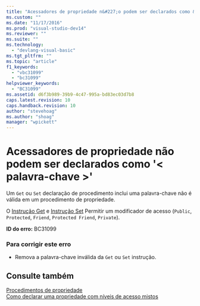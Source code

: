 ```yaml
---
title: "Acessadores de propriedade n&#227;o podem ser declarados como &#39;&lt; palavra-chave &gt;&#39; | Microsoft Docs"
ms.custom: ""
ms.date: "11/17/2016"
ms.prod: "visual-studio-dev14"
ms.reviewer: ""
ms.suite: ""
ms.technology: 
  - "devlang-visual-basic"
ms.tgt_pltfrm: ""
ms.topic: "article"
f1_keywords: 
  - "vbc31099"
  - "bc31099"
helpviewer_keywords: 
  - "BC31099"
ms.assetid: d6f3b989-39b9-4c47-995a-bd83ec03d7b8
caps.latest.revision: 10
caps.handback.revision: 10
author: "stevehoag"
ms.author: "shoag"
manager: "wpickett"
---
```

# Acessadores de propriedade n&#227;o podem ser declarados como &#39;&lt; palavra-chave &gt;&#39;
Um `Get` ou `Set` declaração de procedimento inclui uma palavra\-chave não é válida em um procedimento de propriedade.  
  
 O [Instrução Get](../../visual-basic/language-reference/statements/get-statement.md) e [Instrução Set](../../visual-basic/language-reference/statements/set-statement.md) Permitir um modificador de acesso \(`Public`, `Protected`, `Friend`, `Protected Friend`, `Private`\).  
  
 **ID do erro:** BC31099  
  
### Para corrigir este erro  
  
-   Remova a palavra\-chave inválida da `Get` ou `Set` instrução.  
  
## Consulte também  
 [Procedimentos de propriedade](../../visual-basic/programming-guide/language-features/procedures/property-procedures.md)   
 [Como declarar uma propriedade com níveis de acesso mistos](../Topic/How%20to:%20Declare%20a%20Property%20with%20Mixed%20Access%20Levels%20\(Visual%20Basic\).md)